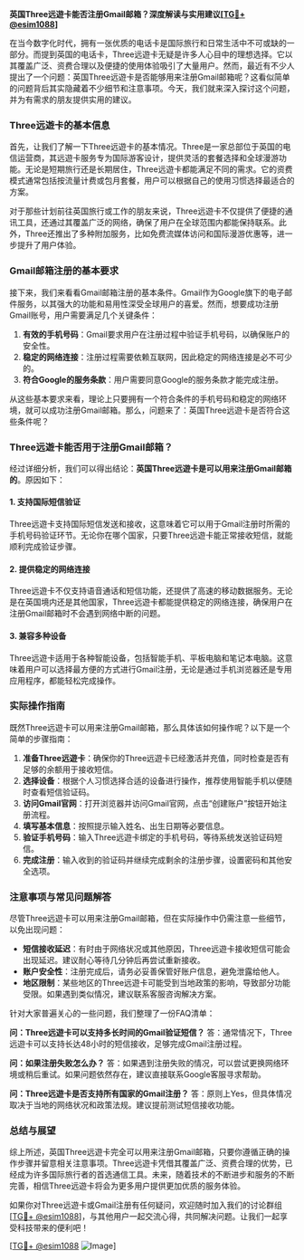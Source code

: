 **英国Three远遊卡能否注册Gmail邮箱？深度解读与实用建议[[TG💪+ @esim1088](https://t.me/s/esim1088)]**

在当今数字化时代，拥有一张优质的电话卡是国际旅行和日常生活中不可或缺的一部分。而提到英国的电话卡，Three远遊卡无疑是许多人心目中的理想选择。它以其覆盖广泛、资费合理以及便捷的使用体验吸引了大量用户。然而，最近有不少人提出了一个问题：英国Three远遊卡是否能够用来注册Gmail邮箱呢？这看似简单的问题背后其实隐藏着不少细节和注意事项。今天，我们就来深入探讨这个问题，并为有需求的朋友提供实用的建议。

### Three远遊卡的基本信息

首先，让我们了解一下Three远遊卡的基本情况。Three是一家总部位于英国的电信运营商，其远遊卡服务专为国际游客设计，提供灵活的套餐选择和全球漫游功能。无论是短期旅行还是长期居住，Three远遊卡都能满足不同的需求。它的资费模式通常包括按流量计费或包月套餐，用户可以根据自己的使用习惯选择最适合的方案。

对于那些计划前往英国旅行或工作的朋友来说，Three远遊卡不仅提供了便捷的通讯工具，还通过其覆盖广泛的网络，确保了用户在全球范围内都能保持联系。此外，Three还推出了多种附加服务，比如免费流媒体访问和国际漫游优惠等，进一步提升了用户体验。

### Gmail邮箱注册的基本要求

接下来，我们来看看Gmail邮箱注册的基本条件。Gmail作为Google旗下的电子邮件服务，以其强大的功能和易用性深受全球用户的喜爱。然而，想要成功注册Gmail账号，用户需要满足几个关键条件：

1. **有效的手机号码**：Gmail要求用户在注册过程中验证手机号码，以确保账户的安全性。
2. **稳定的网络连接**：注册过程需要依赖互联网，因此稳定的网络连接是必不可少的。
3. **符合Google的服务条款**：用户需要同意Google的服务条款才能完成注册。

从这些基本要求来看，理论上只要拥有一个符合条件的手机号码和稳定的网络环境，就可以成功注册Gmail邮箱。那么，问题来了：英国Three远遊卡是否符合这些条件呢？

### Three远遊卡能否用于注册Gmail邮箱？

经过详细分析，我们可以得出结论：**英国Three远遊卡是可以用来注册Gmail邮箱的**。原因如下：

#### 1. 支持国际短信验证
Three远遊卡支持国际短信发送和接收，这意味着它可以用于Gmail注册时所需的手机号码验证环节。无论你在哪个国家，只要Three远遊卡能正常接收短信，就能顺利完成验证步骤。

#### 2. 提供稳定的网络连接
Three远遊卡不仅支持语音通话和短信功能，还提供了高速的移动数据服务。无论是在英国境内还是其他国家，Three远遊卡都能提供稳定的网络连接，确保用户在注册Gmail邮箱时不会遇到网络中断的问题。

#### 3. 兼容多种设备
Three远遊卡适用于各种智能设备，包括智能手机、平板电脑和笔记本电脑。这意味着用户可以选择最方便的方式进行Gmail注册，无论是通过手机浏览器还是专用应用程序，都能轻松完成操作。

### 实际操作指南

既然Three远遊卡可以用来注册Gmail邮箱，那么具体该如何操作呢？以下是一个简单的步骤指南：

1. **准备Three远遊卡**：确保你的Three远遊卡已经激活并充值，同时检查是否有足够的余额用于接收短信。
2. **选择设备**：根据个人习惯选择合适的设备进行操作，推荐使用智能手机以便随时查看短信验证码。
3. **访问Gmail官网**：打开浏览器并访问Gmail官网，点击“创建账户”按钮开始注册流程。
4. **填写基本信息**：按照提示输入姓名、出生日期等必要信息。
5. **验证手机号码**：输入Three远遊卡绑定的手机号码，等待系统发送验证码短信。
6. **完成注册**：输入收到的验证码并继续完成剩余的注册步骤，设置密码和其他安全选项。

### 注意事项与常见问题解答

尽管Three远遊卡可以用来注册Gmail邮箱，但在实际操作中仍需注意一些细节，以免出现问题：

- **短信接收延迟**：有时由于网络状况或其他原因，Three远遊卡接收短信可能会出现延迟。建议耐心等待几分钟后再尝试重新接收。
- **账户安全性**：注册完成后，请务必妥善保管好账户信息，避免泄露给他人。
- **地区限制**：某些地区的Three远遊卡可能受到当地政策的影响，导致部分功能受限。如果遇到类似情况，建议联系客服咨询解决方案。

针对大家普遍关心的一些问题，我们整理了一份FAQ清单：

**问：Three远遊卡可以支持多长时间的Gmail验证短信？**
答：通常情况下，Three远遊卡可以支持长达48小时的短信接收，足够完成Gmail注册过程。

**问：如果注册失败怎么办？**
答：如果遇到注册失败的情况，可以尝试更换网络环境或稍后重试。如果问题依然存在，建议直接联系Google客服寻求帮助。

**问：Three远遊卡是否支持所有国家的Gmail注册？**
答：原则上Yes，但具体情况取决于当地的网络状况和政策法规。建议提前测试短信接收功能。

### 总结与展望

综上所述，英国Three远遊卡完全可以用来注册Gmail邮箱，只要你遵循正确的操作步骤并留意相关注意事项。Three远遊卡凭借其覆盖广泛、资费合理的优势，已经成为许多国际旅行者的首选通信工具。未来，随着技术的不断进步和服务的不断完善，相信Three远遊卡将会为更多用户提供更加优质的服务体验。

如果你对Three远遊卡或Gmail注册有任何疑问，欢迎随时加入我们的讨论群组[[TG💪+ @esim1088](https://t.me/s/esim1088)]，与其他用户一起交流心得，共同解决问题。让我们一起享受科技带来的便利吧！

[[TG💪+ @esim1088](https://t.me/s/esim1088) ![Image](https://i.postimg.cc/4NQfJmqS/Snipaste-2025-05-13-00-14-12.png)]